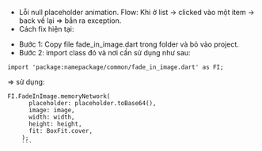 - Lỗi null placeholder animation.
Flow: Khi ở list -> clicked vào một item -> back về lại => bắn ra exception.
- Cách fix hiện tại: 
+ Bước 1: Copy file fade_in_image.dart trong folder và bỏ vào project.
+ Bước 2: import class đó và nơi cần sử dụng như sau:
```
import 'package:namepackage/common/fade_in_image.dart' as FI;
```
=> sử dụng:
```
FI.FadeInImage.memoryNetwork(
      placeholder: placeholder.toBase64(),
      image: image,
      width: width,
      height: height,
      fit: BoxFit.cover,
    );
    ```
